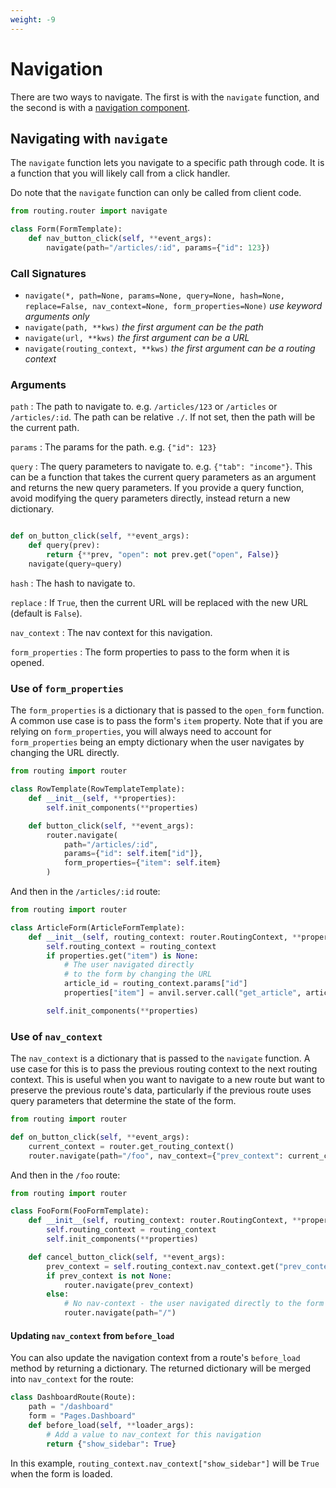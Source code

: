 ```yaml
---
weight: -9
---
```


# Navigation

There are two ways to navigate. The first is with the `navigate` function, and the second is with a [navigation component](/navigating/navigation-components).

## Navigating with `navigate`

The `navigate` function lets you navigate to a specific path through code. It is a function that you will likely call from a click handler.

Do note that the `navigate` function can only be called from client code.

```python
from routing.router import navigate

class Form(FormTemplate):
    def nav_button_click(self, **event_args):
        navigate(path="/articles/:id", params={"id": 123})
```

### Call Signatures

-   `navigate(*, path=None, params=None, query=None, hash=None, replace=False, nav_context=None, form_properties=None)`
    _use keyword arguments only_
-   `navigate(path, **kws)`
    _the first argument can be the path_
-   `navigate(url, **kws)`
    _the first argument can be a URL_
-   `navigate(routing_context, **kws)`
    _the first argument can be a routing context_

### Arguments

`path`
: The path to navigate to. e.g. `/articles/123` or `/articles` or `/articles/:id`. The path can be relative `./`. If not set, then the path will be the current path.

`params`
: The params for the path. e.g. `{"id": 123}`

`query`
: The query parameters to navigate to. e.g. `{"tab": "income"}`. This can be a function that takes the current query parameters as an argument and returns the new query parameters. If you provide a query function, avoid modifying the query parameters directly, instead return a new dictionary.

```python

def on_button_click(self, **event_args):
    def query(prev):
        return {**prev, "open": not prev.get("open", False)}
    navigate(query=query)

```

`hash`
: The hash to navigate to.

`replace`
: If `True`, then the current URL will be replaced with the new URL (default is `False`).

`nav_context`
: The nav context for this navigation.

`form_properties`
: The form properties to pass to the form when it is opened.

### Use of `form_properties`

The `form_properties` is a dictionary that is passed to the `open_form` function. A common use case is to pass the form's `item` property. Note that if you are relying on `form_properties`, you will always need to account for `form_properties` being an empty dictionary when the user navigates by changing the URL directly.

```python
from routing import router

class RowTemplate(RowTemplateTemplate):
    def __init__(self, **properties):
        self.init_components(**properties)

    def button_click(self, **event_args):
        router.navigate(
            path="/articles/:id",
            params={"id": self.item["id"]},
            form_properties={"item": self.item}
        )
```

And then in the `/articles/:id` route:

```python
from routing import router

class ArticleForm(ArticleFormTemplate):
    def __init__(self, routing_context: router.RoutingContext, **properties):
        self.routing_context = routing_context
        if properties.get("item") is None:
            # The user navigated directly
            # to the form by changing the URL
            article_id = routing_context.params["id"]
            properties["item"] = anvil.server.call("get_article", article_id)

        self.init_components(**properties)
```

### Use of `nav_context`

The `nav_context` is a dictionary that is passed to the `navigate` function. A use case for this is to pass the previous routing context to the next routing context. This is useful when you want to navigate to a new route but want to preserve the previous route's data, particularly if the previous route uses query parameters that determine the state of the form.

```python
from routing import router

def on_button_click(self, **event_args):
    current_context = router.get_routing_context()
    router.navigate(path="/foo", nav_context={"prev_context": current_context})
```

And then in the `/foo` route:

```python
from routing import router

class FooForm(FooFormTemplate):
    def __init__(self, routing_context: router.RoutingContext, **properties):
        self.routing_context = routing_context
        self.init_components(**properties)

    def cancel_button_click(self, **event_args):
        prev_context = self.routing_context.nav_context.get("prev_context")
        if prev_context is not None:
            router.navigate(prev_context)
        else:
            # No nav-context - the user navigated directly to the form by changing the URL
            router.navigate(path="/")
```

#### Updating `nav_context` from `before_load`

You can also update the navigation context from a route's `before_load` method by returning a dictionary. The returned dictionary will be merged into `nav_context` for the route:

```python
class DashboardRoute(Route):
    path = "/dashboard"
    form = "Pages.Dashboard"
    def before_load(self, **loader_args):
        # Add a value to nav_context for this navigation
        return {"show_sidebar": True}
```

In this example, `routing_context.nav_context["show_sidebar"]` will be `True` when the form is loaded.
